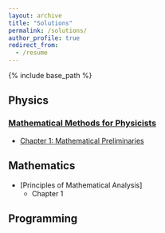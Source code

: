 ```yaml
---
layout: archive
title: "Solutions"
permalink: /solutions/
author_profile: true
redirect_from:
  - /resume
---
```


{% include base_path %}

## Physics

### [Mathematical Methods for Physicists](https://www.amazon.com/Mathematical-Methods-Physicists-Comprehensive-Guide/dp/0123846544)
  * [Chapter 1: Mathematical Preliminaries](https://hikarimusic2002.github.io/solutions/math_physics_ch1)

## Mathematics

* [Principles of Mathematical Analysis]
  * Chapter 1

## Programming

